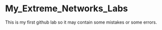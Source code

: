 # My_Extreme_Networks_Labs
This is my first github lab so it may contain some mistakes or some errors. 

